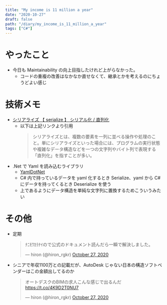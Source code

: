 ```yaml
---
title: "My income is 11 million a year"
date: "2020-10-27"
draft: false
path: "/diary/my_income_is_11_million_a_year"
tags: ["C#"]
---
```


# やったこと

- 今日も Maintainability の向上目指したけれど上がらなかった。
  - コードの重複の改善はなかなか直せなくて、継承とかを考えるのにちょうどよい感じ

# 技術メモ

- [シリアライズ  【 serialize 】  シリアル化 / 直列化](http://e-words.jp/w/%E3%82%B7%E3%83%AA%E3%82%A2%E3%83%A9%E3%82%A4%E3%82%BA.html)
  - 以下は上記リンクより引用
    > シリアライズとは、複数の要素を一列に並べる操作や処理のこと。単にシリアライズといった場合には、プログラムの実行状態や複雑なデータ構造などを一つの文字列やバイト列で表現する「直列化」を指すことが多い。
- .Net で Yaml を読み込むライブラリ
  - [YamlDotNet](https://github.com/aaubry/YamlDotNet/wiki)
  - C# 内で持っているデータを yaml 化するとき Serialize、yaml から C# にデータを持ってくるとき Deserialize を使う
  - 上であるようにデータ構造を単純な文字列に置換するためこういうみたい
    
# その他

- 定期
  <blockquote class="twitter-tweet"><p lang="ja" dir="ltr">ﾅﾆﾓﾜｶﾗﾅｲので公式のドキュメント読んだら一瞬で解決しました。</p>&mdash; hiron (@hiron_rgkr) <a href="https://twitter.com/hiron_rgkr/status/1321074535668482048?ref_src=twsrc%5Etfw">October 27, 2020</a></blockquote> <script async src="https://platform.twitter.com/widgets.js" charset="utf-8"></script>
- シニアで年収1100万との記載だが、AutoDesk じゃない日本の構造ソフトベンダーはこの金額出してるのか
  <blockquote class="twitter-tweet"><p lang="ja" dir="ltr">オートデスクのBIMの求人こんな感じで出るんだ<a href="https://t.co/4K9D2T0NU7">https://t.co/4K9D2T0NU7</a></p>&mdash; hiron (@hiron_rgkr) <a href="https://twitter.com/hiron_rgkr/status/1321056661654573056?ref_src=twsrc%5Etfw">October 27, 2020</a></blockquote> <script async src="https://platform.twitter.com/widgets.js" charset="utf-8"></script>